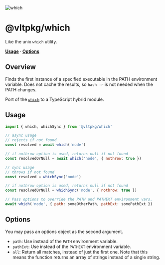 ![which](https://github.com/user-attachments/assets/93b29348-69b9-4d95-a80f-f6044ba5c17c)

# @vltpkg/which

Like the unix `which` utility.

**[Usage](#usage)** · **[Options](#options)**

## Overview

Finds the first instance of a specified executable in the PATH
environment variable. Does not cache the results, so `hash -r` is not
needed when the PATH changes.

Port of the [`which`](http://npm.im/which) to a TypeScript hybrid
module.

## Usage

```js
import { which, whichSync } from '@vltpkg/which'

// async usage
// rejects if not found
const resolved = await which('node')

// if nothrow option is used, returns null if not found
const resolvedOrNull = await which('node', { nothrow: true })

// sync usage
// throws if not found
const resolved = whichSync('node')

// if nothrow option is used, returns null if not found
const resolvedOrNull = whichSync('node', { nothrow: true })

// Pass options to override the PATH and PATHEXT environment vars.
await which('node', { path: someOtherPath, pathExt: somePathExt })
```

## Options

You may pass an options object as the second argument.

- `path`: Use instead of the `PATH` environment variable.
- `pathExt`: Use instead of the `PATHEXT` environment variable.
- `all`: Return all matches, instead of just the first one. Note that
  this means the function returns an array of strings instead of a
  single string.
